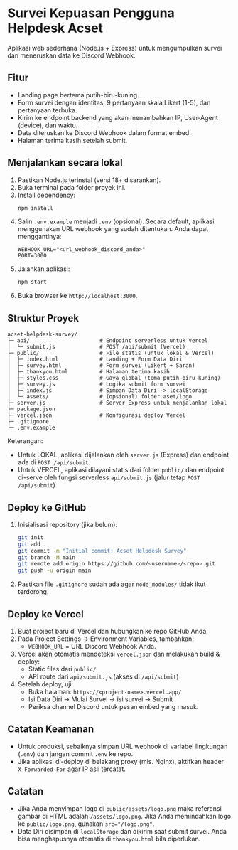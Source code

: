 # Survei Kepuasan Pengguna Helpdesk Acset

Aplikasi web sederhana (Node.js + Express) untuk mengumpulkan survei dan meneruskan data ke Discord Webhook.

## Fitur
- Landing page bertema putih-biru-kuning.
- Form survei dengan identitas, 9 pertanyaan skala Likert (1-5), dan pertanyaan terbuka.
- Kirim ke endpoint backend yang akan menambahkan IP, User-Agent (device), dan waktu.
- Data diteruskan ke Discord Webhook dalam format embed.
- Halaman terima kasih setelah submit.

## Menjalankan secara lokal
1. Pastikan Node.js terinstal (versi 18+ disarankan).
2. Buka terminal pada folder proyek ini.
3. Install dependency:
   ```bash
   npm install
   ```
4. Salin `.env.example` menjadi `.env` (opsional). Secara default, aplikasi menggunakan URL webhook yang sudah ditentukan. Anda dapat menggantinya:
   ```env
   WEBHOOK_URL="<url_webhook_discord_anda>"
   PORT=3000
   ```
5. Jalankan aplikasi:
   ```bash
   npm start
   ```
6. Buka browser ke `http://localhost:3000`.

## Struktur Proyek
```text
acset-helpdesk-survey/
├─ api/                      # Endpoint serverless untuk Vercel
│  └─ submit.js              # POST /api/submit (Vercel)
├─ public/                   # File statis (untuk lokal & Vercel)
│  ├─ index.html             # Landing + Form Data Diri
│  ├─ survey.html            # Form survei (Likert + Saran)
│  ├─ thankyou.html          # Halaman terima kasih
│  ├─ styles.css             # Gaya global (tema putih-biru-kuning)
│  ├─ survey.js              # Logika submit form survei
│  ├─ index.js               # Simpan Data Diri -> localStorage
│  └─ assets/                # (opsional) folder aset/logo
├─ server.js                 # Server Express untuk menjalankan lokal
├─ package.json
├─ vercel.json               # Konfigurasi deploy Vercel
├─ .gitignore
└─ .env.example
```

Keterangan:
- Untuk LOKAL, aplikasi dijalankan oleh `server.js` (Express) dan endpoint ada di `POST /api/submit`.
- Untuk VERCEL, aplikasi dilayani statis dari folder `public/` dan endpoint di-serve oleh fungsi serverless `api/submit.js` (jalur tetap `POST /api/submit`).

## Deploy ke GitHub
1. Inisialisasi repository (jika belum):
   ```bash
   git init
   git add .
   git commit -m "Initial commit: Acset Helpdesk Survey"
   git branch -M main
   git remote add origin https://github.com/<username>/<repo>.git
   git push -u origin main
   ```
2. Pastikan file `.gitignore` sudah ada agar `node_modules/` tidak ikut terdorong.

## Deploy ke Vercel
1. Buat project baru di Vercel dan hubungkan ke repo GitHub Anda.
2. Pada Project Settings → Environment Variables, tambahkan:
   - `WEBHOOK_URL` = URL Discord Webhook Anda.
3. Vercel akan otomatis mendeteksi `vercel.json` dan melakukan build & deploy:
   - Static files dari `public/`
   - API route dari `api/submit.js` (akses di `/api/submit`)
4. Setelah deploy, uji:
   - Buka halaman: `https://<project-name>.vercel.app/`
   - Isi Data Diri → Mulai Survei → isi survei → Submit
   - Periksa channel Discord untuk pesan embed yang masuk.

## Catatan Keamanan
- Untuk produksi, sebaiknya simpan URL webhook di variabel lingkungan (`.env`) dan jangan commit `.env` ke repo.
- Jika aplikasi di-deploy di belakang proxy (mis. Nginx), aktifkan header `X-Forwarded-For` agar IP asli tercatat.

## Catatan
- Jika Anda menyimpan logo di `public/assets/logo.png` maka referensi gambar di HTML adalah `/assets/logo.png`. Jika Anda memindahkan logo ke `public/logo.png`, gunakan `src="/logo.png"`.
- Data Diri disimpan di `localStorage` dan dikirim saat submit survei. Anda bisa menghapusnya otomatis di `thankyou.html` bila diperlukan.
